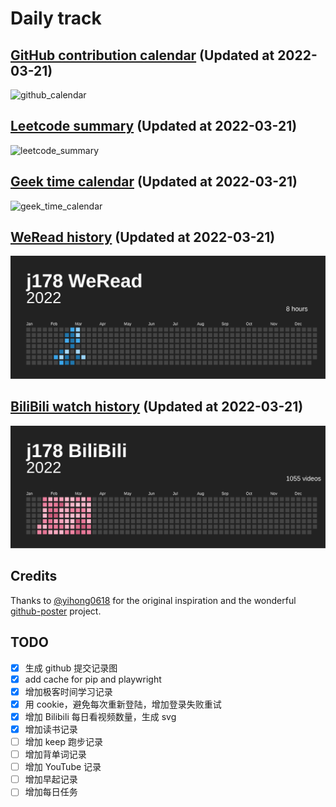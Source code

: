 # Daily track

## [GitHub contribution calendar](https://github.com/j178) (Updated at 2022-03-21)
![github_calendar](https://s2.loli.net/2022/03/21/37krfaApwYq2byv.png)

## [Leetcode summary](https://leetcode-cn.com/u/j178) (Updated at 2022-03-21)
![leetcode_summary](https://s2.loli.net/2022/03/21/piTPAnM5JWeuj4I.png)

## [Geek time calendar](https://time.geekbang.org/) (Updated at 2022-03-21)
![geek_time_calendar](https://s2.loli.net/2022/03/21/1LFJ4Rjusqzxv7g.png)

## [WeRead history](https://weread.qq.com) (Updated at 2022-03-21)
![weread_history](./data/weread_history.svg)

## [BiliBili watch history](https://bilibili.com) (Updated at 2022-03-21)
![bilibili_history](./data/bilibili_history.svg)


## Credits
Thanks to [@yihong0618](https://github.com/yihong0618) for the original inspiration and the wonderful [github-poster](https://github.com/yihong0618/GitHubPoster) project.


## TODO
- [x] 生成 github 提交记录图
- [x] add cache for pip and playwright
- [x] 增加极客时间学习记录
- [x] 用 cookie，避免每次重新登陆，增加登录失败重试
- [x] 增加 Bilibili 每日看视频数量，生成 svg
- [x] 增加读书记录
- [ ] 增加 keep 跑步记录
- [ ] 增加背单词记录
- [ ] 增加 YouTube 记录
- [ ] 增加早起记录
- [ ] 增加每日任务
